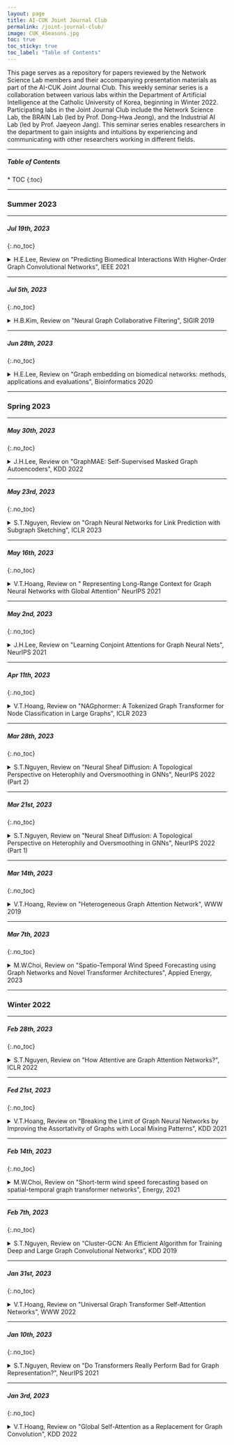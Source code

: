 ```yaml
---
layout: page
title: AI-CUK Joint Journal Club
permalink: /joint-journal-club/
image: CUK_4Seasons.jpg
toc: true
toc_sticky: true
toc_label: "Table of Contents"
---
```


This page serves as a repository for papers reviewed by the Network Science Lab members and their accompanying presentation materials as part of the AI-CUK Joint Journal Club. This weekly seminar series is a collaboration between various labs within the Department of Artificial Intelligence at the Catholic University of Korea, beginning in Winter 2022. Participating labs in the Joint Journal Club include the Network Science Lab, the BRAIN Lab (led by Prof. Dong-Hwa Jeong), and the Industrial AI Lab (led by Prof. Jaeyeon Jang). This seminar series enables researchers in the department to gain insights and intuitions by experiencing and communicating with other researchers working in different fields. 

***

<h5>Table of Contents</h5>
* TOC
{:toc}

***
### Summer 2023

***
##### Jul 19th, 2023
{:.no_toc}

<details markdown="1">
  <summary> H.E.Lee, Review on "Predicting Biomedical Interactions With Higher-Order Graph Convolutional Networks", IEEE 2021</summary>
  <p align="center"><iframe src="https://www.slideshare.net/slideshow/embed_code/key/9UNjwoetFWr6XL?hostedIn=slideshare&page=upload" width="90%" height="485" frameborder="0" marginwidth="0" marginheight="0" scrolling="no" style="border:1px solid #CCC; border-width:1px; margin-bottom:5px; max-width: 100%;" allowfullscreen></iframe></p>
</details>

    
***
##### Jul 5th, 2023
{:.no_toc}

<details markdown="1">
  <summary> H.B.Kim, Review on "Neural Graph Collaborative Filtering", SIGIR 2019</summary>
  <p align="center"><iframe src="https://www.slideshare.net/slideshow/embed_code/key/6Ik5i6zNjFqMp9?hostedIn=slideshare&page=upload" width="90%" height="485" frameborder="0" marginwidth="0" marginheight="0" scrolling="no" style="border:1px solid #CCC; border-width:1px; margin-bottom:5px; max-width: 100%;" allowfullscreen></iframe></p>
</details>

***
##### Jun 28th, 2023
{:.no_toc}

<details markdown="1">
  <summary> H.E.Lee, Review on "Graph embedding on biomedical networks: methods, applications and evaluations", Bioinformatics 2020</summary>
  <p align="center"><iframe src="https://www.slideshare.net/slideshow/embed_code/key/NTh9QOVNN33g3p?hostedIn=slideshare&page=upload" width="90%" height="485" frameborder="0" marginwidth="0" marginheight="0" scrolling="no" style="border:1px solid #CCC; border-width:1px; margin-bottom:5px; max-width: 100%;" allowfullscreen></iframe></p>
</details>

***
### Spring 2023

***
##### May 30th, 2023
{:.no_toc}

<details markdown="1">
  <summary> J.H.Lee, Review on "GraphMAE: Self-Supervised Masked Graph Autoencoders", KDD 2022</summary>
  <p align="center"><iframe src="https://www.slideshare.net/slideshow/embed_code/key/24ZNwoj4L44BhX?hostedIn=slideshare&page=upload" width="90%" height="485" frameborder="0" marginwidth="0" marginheight="0" scrolling="no" style="border:1px solid #CCC; border-width:1px; margin-bottom:5px; max-width: 100%;" allowfullscreen></iframe></p>
</details>

***
##### May 23rd, 2023
{:.no_toc}

<details markdown="1">
  <summary> S.T.Nguyen, Review on "Graph Neural Networks for Link Prediction with Subgraph Sketching", ICLR 2023</summary>
  <p align="center"><iframe src="https://www.slideshare.net/slideshow/embed_code/key/4jxmnHJMhn0Igo?hostedIn=slideshare&page=upload" width="90%" height="485" frameborder="0" marginwidth="0" marginheight="0" scrolling="no" style="border:1px solid #CCC; border-width:1px; margin-bottom:5px; max-width: 100%;" allowfullscreen></iframe></p>
</details>

***
##### May 16th, 2023
{:.no_toc}

<details markdown="1">
  <summary> V.T.Hoang, Review on " Representing Long-Range Context for Graph Neural Networks with Global Attention" NeurIPS 2021</summary>
  <p align="center"><iframe src="https://www.slideshare.net/slideshow/embed_code/key/23aJfut3SJYiOU?hostedIn=slideshare&page=upload" width="90%" height="485" frameborder="0" marginwidth="0" marginheight="0" scrolling="no" style="border:1px solid #CCC; border-width:1px; margin-bottom:5px; max-width: 100%;" allowfullscreen></iframe></p>
</details>

***
##### May 2nd, 2023
{:.no_toc}

<details markdown="1">
  <summary> J.H.Lee, Review on "Learning Conjoint Attentions for Graph Neural Nets", NeurIPS 2021</summary>
  <p align="center"><iframe src="https://www.slideshare.net/slideshow/embed_code/key/fBiuGE83PaJHAA?hostedIn=slideshare&page=upload" width="90%" height="485" frameborder="0" marginwidth="0" marginheight="0" scrolling="no" style="border:1px solid #CCC; border-width:1px; margin-bottom:5px; max-width: 100%;" allowfullscreen></iframe></p>
</details>

***
##### Apr 11th, 2023
{:.no_toc}

<details markdown="1">
  <summary> V.T.Hoang, Review on "NAGphormer: A Tokenized Graph Transformer for Node Classification in Large Graphs", ICLR 2023</summary>
  <p align="center"><iframe src="https://www.slideshare.net/slideshow/embed_code/key/2KixExTQx9nGB?hostedIn=slideshare&page=upload" width="90%" height="485" frameborder="0" marginwidth="0" marginheight="0" scrolling="no" style="border:1px solid #CCC; border-width:1px; margin-bottom:5px; max-width: 100%;" allowfullscreen></iframe></p>
</details>

***
##### Mar 28th, 2023
{:.no_toc}

<details markdown="1">
  <summary> S.T.Nguyen, Review on "Neural Sheaf Diffusion: A Topological Perspective on Heterophily and Oversmoothing in GNNs", NeurIPS 2022 (Part 2)</summary>
  <p align="center"><iframe src="https://www.slideshare.net/slideshow/embed_code/key/9dWIwzvOCGEWJ4?hostedIn=slideshare&page=upload" width="90%" height="485" frameborder="0" marginwidth="0" marginheight="0" scrolling="no" style="border:1px solid #CCC; border-width:1px; margin-bottom:5px; max-width: 100%;" allowfullscreen></iframe></p>
</details>

***
##### Mar 21st, 2023
{:.no_toc}

<details markdown="1">
  <summary> S.T.Nguyen, Review on "Neural Sheaf Diffusion: A Topological Perspective on Heterophily and Oversmoothing in GNNs", NeurIPS 2022 (Part 1)</summary>
  <p align="center"><iframe src="https://www.slideshare.net/slideshow/embed_code/key/oCeB4OE2MDsM3F?hostedIn=slideshare&page=upload" width="90%" height="485" frameborder="0" marginwidth="0" marginheight="0" scrolling="no" style="border:1px solid #CCC; border-width:1px; margin-bottom:5px; max-width: 100%;" allowfullscreen></iframe></p>
</details>

***
##### Mar 14th, 2023
{:.no_toc}

<details markdown="1">
  <summary> V.T.Hoang, Review on "Heterogeneous Graph Attention Network", WWW 2019</summary>
  <p align="center"><iframe src="https://www.slideshare.net/slideshow/embed_code/key/alAygijkgP9a2Z?hostedIn=slideshare&page=upload" width="90%" height="485" frameborder="0" marginwidth="0" marginheight="0" scrolling="no" style="border:1px solid #CCC; border-width:1px; margin-bottom:5px; max-width: 100%;" allowfullscreen></iframe></p>
</details>

***
##### Mar 7th, 2023
{:.no_toc}

<details markdown="1">
  <summary> M.W.Choi, Review on "Spatio-Temporal Wind Speed Forecasting using Graph Networks and Novel Transformer Architectures", Appied Energy, 2023</summary>
  <p align="center"><iframe src="https://www.slideshare.net/slideshow/embed_code/key/BvhvTOD8AiolEv?hostedIn=slideshare&page=upload" width="90%" height="485" frameborder="0" marginwidth="0" marginheight="0" scrolling="no" style="border:1px solid #CCC; border-width:1px; margin-bottom:5px; max-width: 100%;" allowfullscreen></iframe></p>
</details>

***
### Winter 2022

***
##### Feb 28th, 2023
{:.no_toc}

<details markdown="1">
  <summary> S.T.Nguyen, Review on "How Attentive are Graph Attention Networks?", ICLR 2022</summary>
  <p align="center"><iframe src="https://www.slideshare.net/slideshow/embed_code/key/seRDp6uhrdaAz5?hostedIn=slideshare&page=upload" width="90%" height="485" frameborder="0" marginwidth="0" marginheight="0" scrolling="no" style="border:1px solid #CCC; border-width:1px; margin-bottom:5px; max-width: 100%;" allowfullscreen></iframe></p>
</details>

***
##### Fed 21st, 2023
{:.no_toc}

<details markdown="1">
  <summary> V.T.Hoang, Review on "Breaking the Limit of Graph Neural Networks by Improving the Assortativity of Graphs with Local Mixing Patterns", KDD 2021</summary>
  <p align="center"><iframe src="https://www.slideshare.net/slideshow/embed_code/key/2QAWDXqvPidobp?hostedIn=slideshare&page=upload" width="90%" height="485" frameborder="0" marginwidth="0" marginheight="0" scrolling="no" style="border:1px solid #CCC; border-width:1px; margin-bottom:5px; max-width: 100%;" allowfullscreen></iframe></p>
</details>

***
##### Feb 14th, 2023
{:.no_toc}

<details markdown="1">
  <summary> M.W.Choi, Review on "Short-term wind speed forecasting based on spatial-temporal graph transformer networks", Energy, 2021</summary>
  <p align="center"><iframe src="https://www.slideshare.net/slideshow/embed_code/key/NzPemnb8jbiHDt?hostedIn=slideshare&page=upload" width="90%" height="485" frameborder="0" marginwidth="0" marginheight="0" scrolling="no" style="border:1px solid #CCC; border-width:1px; margin-bottom:5px; max-width: 100%;" allowfullscreen></iframe></p>
</details>

***
##### Feb 7th, 2023
{:.no_toc}

<details markdown="1">
  <summary> S.T.Nguyen, Review on “Cluster-GCN: An Efficient Algorithm for Training Deep and Large Graph Convolutional Networks”, KDD 2019</summary>
  <p align="center"><iframe src="https://www.slideshare.net/slideshow/embed_code/key/1xqftq9ry2jiwG?hostedIn=slideshare&page=upload" width="90%" height="485" frameborder="0" marginwidth="0" marginheight="0" scrolling="no" style="border:1px solid #CCC; border-width:1px; margin-bottom:5px; max-width: 100%;" allowfullscreen></iframe></p>
</details>

***
##### Jan 31st, 2023
{:.no_toc}

<details markdown="1">
  <summary> V.T.Hoang, Review on "Universal Graph Transformer Self-Attention Networks", WWW 2022</summary>
  <p align="center"><iframe src="https://www.slideshare.net/slideshow/embed_code/key/FYG93IsI2mJhQV?hostedIn=slideshare&page=upload" width="90%" height="485" frameborder="0" marginwidth="0" marginheight="0" scrolling="no" style="border:1px solid #CCC; border-width:1px; margin-bottom:5px; max-width: 100%;" allowfullscreen></iframe></p>
</details>

***
##### Jan 10th, 2023
{:.no_toc}

<details markdown="1">
  <summary> S.T.Nguyen, Review on "Do Transformers Really Perform Bad for Graph Representation?", NeurIPS 2021</summary>
  <p align="center"><iframe src="https://www.slideshare.net/slideshow/embed_code/key/l4shGXsWXsR3RM?hostedIn=slideshare&page=upload" width="90%" height="485" frameborder="0" marginwidth="0" marginheight="0" scrolling="no" style="border:1px solid #CCC; border-width:1px; margin-bottom:5px; max-width: 100%;" allowfullscreen></iframe></p>
</details>

***
##### Jan 3rd, 2023
{:.no_toc}

<details markdown="1">
  <summary> V.T.Hoang, Review on "Global Self-Attention as a Replacement for Graph Convolution", KDD 2022</summary>
  <p align="center"><iframe src="//www.slideshare.net/slideshow/embed_code/key/wGuUO1CzX1z6fV" width="90%" height="485" frameborder="0" marginwidth="0" marginheight="0" scrolling="no" style="border:1px solid #CCC; border-width:1px; margin-bottom:5px; max-width: 100%;" allowfullscreen></iframe></p>
</details>





